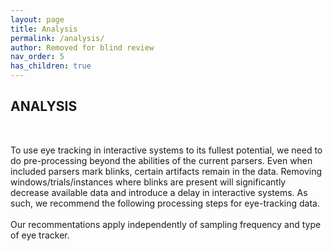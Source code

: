 ```yaml
---
layout: page
title: Analysis
permalink: /analysis/
author: Removed for blind review
nav_order: 5
has_children: true
---
```


## ANALYSIS
<br>
<p align="justify">

To use eye tracking in interactive systems to its fullest potential, we need to do pre-processing beyond the abilities of the current parsers. Even when included parsers mark blinks, certain artifacts remain in the data. Removing windows/trials/instances where blinks are present will significantly decrease available data and introduce a delay in interactive systems. As such, we recommend the following processing steps for eye-tracking data.
<br></br>
Our recommentations apply independently of sampling frequency and type of eye tracker.


</p>
